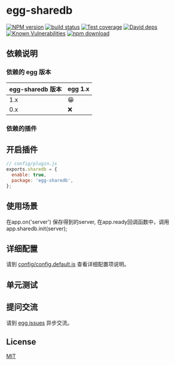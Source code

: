 # egg-sharedb

[![NPM version][npm-image]][npm-url]
[![build status][travis-image]][travis-url]
[![Test coverage][codecov-image]][codecov-url]
[![David deps][david-image]][david-url]
[![Known Vulnerabilities][snyk-image]][snyk-url]
[![npm download][download-image]][download-url]

[npm-image]: https://img.shields.io/npm/v/egg-sharedb.svg?style=flat-square
[npm-url]: https://npmjs.org/package/egg-sharedb
[travis-image]: https://img.shields.io/travis/eggjs/egg-sharedb.svg?style=flat-square
[travis-url]: https://travis-ci.org/eggjs/egg-sharedb
[codecov-image]: https://img.shields.io/codecov/c/github/eggjs/egg-sharedb.svg?style=flat-square
[codecov-url]: https://codecov.io/github/eggjs/egg-sharedb?branch=master
[david-image]: https://img.shields.io/david/eggjs/egg-sharedb.svg?style=flat-square
[david-url]: https://david-dm.org/eggjs/egg-sharedb
[snyk-image]: https://snyk.io/test/npm/egg-sharedb/badge.svg?style=flat-square
[snyk-url]: https://snyk.io/test/npm/egg-sharedb
[download-image]: https://img.shields.io/npm/dm/egg-sharedb.svg?style=flat-square
[download-url]: https://npmjs.org/package/egg-sharedb

<!--
Description here.
-->

## 依赖说明

### 依赖的 egg 版本

egg-sharedb 版本 | egg 1.x
--- | ---
1.x | 😁
0.x | ❌

### 依赖的插件
<!--

如果有依赖其它插件，请在这里特别说明。如

- security
- multipart

-->

## 开启插件

```js
// config/plugin.js
exports.sharedb = {
  enable: true,
  package: 'egg-sharedb',
};
```

## 使用场景

在app.on('server') 保存得到的server,
在app.ready回调函数中，调用
app.sharedb.init(server);

## 详细配置

请到 [config/config.default.js](config/config.default.js) 查看详细配置项说明。

## 单元测试

<!-- 描述如何在单元测试中使用此插件，例如 schedule 如何触发。无则省略。-->

## 提问交流

请到 [egg issues](https://github.com/eggjs/egg/issues) 异步交流。

## License

[MIT](LICENSE)
